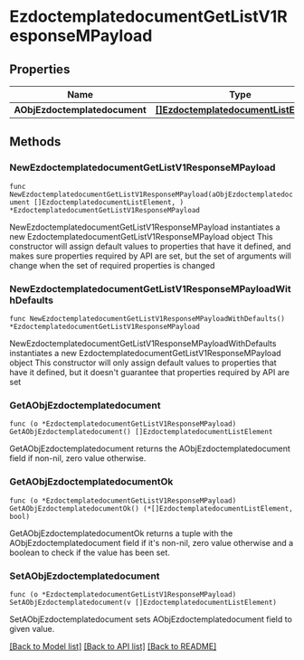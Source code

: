 # EzdoctemplatedocumentGetListV1ResponseMPayload

## Properties

Name | Type | Description | Notes
------------ | ------------- | ------------- | -------------
**AObjEzdoctemplatedocument** | [**[]EzdoctemplatedocumentListElement**](EzdoctemplatedocumentListElement.md) |  | 

## Methods

### NewEzdoctemplatedocumentGetListV1ResponseMPayload

`func NewEzdoctemplatedocumentGetListV1ResponseMPayload(aObjEzdoctemplatedocument []EzdoctemplatedocumentListElement, ) *EzdoctemplatedocumentGetListV1ResponseMPayload`

NewEzdoctemplatedocumentGetListV1ResponseMPayload instantiates a new EzdoctemplatedocumentGetListV1ResponseMPayload object
This constructor will assign default values to properties that have it defined,
and makes sure properties required by API are set, but the set of arguments
will change when the set of required properties is changed

### NewEzdoctemplatedocumentGetListV1ResponseMPayloadWithDefaults

`func NewEzdoctemplatedocumentGetListV1ResponseMPayloadWithDefaults() *EzdoctemplatedocumentGetListV1ResponseMPayload`

NewEzdoctemplatedocumentGetListV1ResponseMPayloadWithDefaults instantiates a new EzdoctemplatedocumentGetListV1ResponseMPayload object
This constructor will only assign default values to properties that have it defined,
but it doesn't guarantee that properties required by API are set

### GetAObjEzdoctemplatedocument

`func (o *EzdoctemplatedocumentGetListV1ResponseMPayload) GetAObjEzdoctemplatedocument() []EzdoctemplatedocumentListElement`

GetAObjEzdoctemplatedocument returns the AObjEzdoctemplatedocument field if non-nil, zero value otherwise.

### GetAObjEzdoctemplatedocumentOk

`func (o *EzdoctemplatedocumentGetListV1ResponseMPayload) GetAObjEzdoctemplatedocumentOk() (*[]EzdoctemplatedocumentListElement, bool)`

GetAObjEzdoctemplatedocumentOk returns a tuple with the AObjEzdoctemplatedocument field if it's non-nil, zero value otherwise
and a boolean to check if the value has been set.

### SetAObjEzdoctemplatedocument

`func (o *EzdoctemplatedocumentGetListV1ResponseMPayload) SetAObjEzdoctemplatedocument(v []EzdoctemplatedocumentListElement)`

SetAObjEzdoctemplatedocument sets AObjEzdoctemplatedocument field to given value.



[[Back to Model list]](../README.md#documentation-for-models) [[Back to API list]](../README.md#documentation-for-api-endpoints) [[Back to README]](../README.md)


